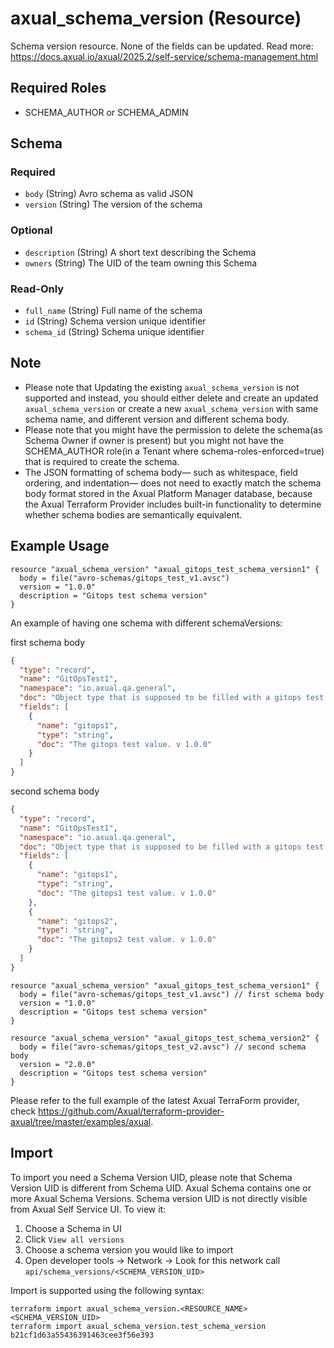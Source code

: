 # axual_schema_version (Resource)

Schema version resource. None of the fields can be updated. Read more: https://docs.axual.io/axual/2025.2/self-service/schema-management.html

## Required Roles
- SCHEMA_AUTHOR or SCHEMA_ADMIN

<!-- schema generated by tfplugindocs -->
## Schema

### Required

- `body` (String) Avro schema as valid JSON
- `version` (String) The version of the schema

### Optional

- `description` (String) A short text describing the Schema
- `owners` (String) The UID of the team owning this Schema

### Read-Only

- `full_name` (String) Full name of the schema
- `id` (String) Schema version unique identifier
- `schema_id` (String) Schema unique identifier

## Note
- Please note that Updating the existing `axual_schema_version` is not supported and instead, you should either delete and create an updated `axual_schema_version` or create a new `axual_schema_version` with same schema name, and different version and different schema body.
- Please note that you might have the permission to delete the schema(as Schema Owner if owner is present) but you might not have the SCHEMA_AUTHOR role(in a Tenant where schema-roles-enforced=true) that is required to create the schema.
- The JSON formatting of schema body— such as whitespace, field ordering, and indentation— does not need to exactly match the schema body format stored in the Axual Platform Manager database, because the Axual Terraform Provider includes built-in functionality to determine whether schema bodies are semantically equivalent.

## Example Usage

```hcl
resource "axual_schema_version" "axual_gitops_test_schema_version1" {
  body = file("avro-schemas/gitops_test_v1.avsc")
  version = "1.0.0"
  description = "Gitops test schema version"
}
```
An example of having one schema with different schemaVersions:

first schema body

```json
{
  "type": "record",
  "name": "GitOpsTest1",
  "namespace": "io.axual.qa.general",
  "doc": "Object type that is supposed to be filled with a gitops test value. This should be used when the Key is irrelevant.",
  "fields": [
    {
      "name": "gitops1",
      "type": "string",
      "doc": "The gitops test value. v 1.0.0"
    }
  ]
}
```

second schema body

```json
{
  "type": "record",
  "name": "GitOpsTest1",
  "namespace": "io.axual.qa.general",
  "doc": "Object type that is supposed to be filled with a gitops test value. This should be used when the Key is irrelevant.",
  "fields": [
    {
      "name": "gitops1",
      "type": "string",
      "doc": "The gitops1 test value. v 1.0.0"
    },
    {
      "name": "gitops2",
      "type": "string",
      "doc": "The gitops2 test value. v 1.0.0"
    }
  ]
}
```
```hcl
resource "axual_schema_version" "axual_gitops_test_schema_version1" {
  body = file("avro-schemas/gitops_test_v1.avsc") // first schema body
  version = "1.0.0"
  description = "Gitops test schema version"
}

resource "axual_schema_version" "axual_gitops_test_schema_version2" {
  body = file("avro-schemas/gitops_test_v2.avsc") // second schema body
  version = "2.0.0"
  description = "Gitops test schema version"
}
```

Please refer to the full example of the latest Axual TerraForm provider, check https://github.com/Axual/terraform-provider-axual/tree/master/examples/axual.

## Import

To import you need a Schema Version UID, please note that Schema Version UID is different from Schema UID. Axual Schema contains one or more Axual Schema Versions.
Schema version UID is not directly visible from Axual Self Service UI. To view it:
1. Choose a Schema in UI
2. Click `View all versions`
3. Choose a schema version you would like to import
4. Open developer tools -> Network -> Look for this network call `api/schema_versions/<SCHEMA_VERSION_UID>`

Import is supported using the following syntax:

```shell
terraform import axual_schema_version.<RESOURCE_NAME> <SCHEMA_VERSION_UID>
terraform import axual_schema_version.test_schema_version b21cf1d63a55436391463cee3f56e393
```